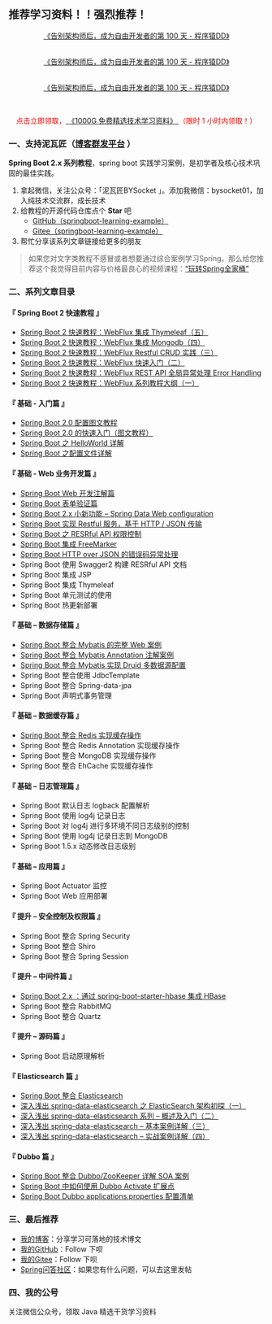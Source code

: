 ## 推荐学习资料！！强烈推荐！

<div style="text-align: center;margin: 10px;">
	<a  href="https://mp.weixin.qq.com/s?__biz=MzAxODcyNjEzNQ==&mid=100014539&idx=1&sn=16e0a5dd6abc223a8b72e557e58a0594&chksm=1bd354532ca4dd450447b3e0ecbd3ff2598af225b62fb1f02b360b860778154c5ffdd3e6d341#rd" target="_blank">《告别架构师后，成为自由开发者的第 100 天 - 程序猿DD》

</a><br/>
<a  href="https://mp.weixin.qq.com/s?__biz=MzAxODcyNjEzNQ==&mid=100014539&idx=1&sn=16e0a5dd6abc223a8b72e557e58a0594&chksm=1bd354532ca4dd450447b3e0ecbd3ff2598af225b62fb1f02b360b860778154c5ffdd3e6d341#rd" target="_blank">《告别架构师后，成为自由开发者的第 100 天 - 程序猿DD》

</a><br/>
<a  href="https://mp.weixin.qq.com/s?__biz=MzAxODcyNjEzNQ==&mid=100014539&idx=1&sn=16e0a5dd6abc223a8b72e557e58a0594&chksm=1bd354532ca4dd450447b3e0ecbd3ff2598af225b62fb1f02b360b860778154c5ffdd3e6d341#rd" target="_blank">《告别架构师后，成为自由开发者的第 100 天 - 程序猿DD》

</a><br/>
</div>

<div style="text-align: center;margin: 10px;color:red">
    点击立即领取，<a  href="https://mp.weixin.qq.com/s/9pzPLI8MHQThWauHUKos6A" target="_blank">
《1000G 免费精选技术学习资料》
</a>（限时 1 小时内领取！）<br/>
</div>


### 一、支持泥瓦匠（[博客群发平台](https://openwrite.cn) ）

**Spring Boot 2.x 系列教程**，spring boot 实践学习案例，是初学者及核心技术巩固的最佳实践。


1. 拿起微信，关注公众号：「泥瓦匠BYSocket 」。添加我微信：bysocket01，加入纯技术交流群，成长技术
2. 给教程的开源代码仓库点个 **Star** 吧
	- [GitHub（springboot-learning-example）](https://github.com/JeffLi1993/springboot-learning-example "GitHub（springboot-learning-example）")
	- [Gitee（springboot-learning-example）](https://gitee.com/jeff1993/springboot-learning-example "Gitee（springboot-learning-example）")
3. 帮忙分享该系列文章链接给更多的朋友

> 如果您对文字类教程不感冒或者想要通过综合案例学习Spring，那么给您推荐这个我觉得目前内容与价格最良心的视频课程：[“玩转Spring全家桶”](https://time.geekbang.org/course/intro/156?code=zqaEuXYpWbKaPeBaJc8GVoYCUHvoGhTlQQ7QZYoWWdI%3D&utm_term=zeusDUJ0V&utm_source=website&utm_medium=bysocket "“玩转Spring全家桶”")

### 二、系列文章目录

#### 『 Spring Boot 2 快速教程 』
- [Spring Boot 2 快速教程：WebFlux 集成 Thymeleaf（五）](https://www.bysocket.com/springboot/2358.html)
- [Spring Boot 2 快速教程：WebFlux 集成 Mongodb（四）](https://www.bysocket.com/springboot/2342.html)
- [Spring Boot 2 快速教程：WebFlux Restful CRUD 实践（三）](https://www.bysocket.com/technique/2328.html)
- [Spring Boot 2 快速教程：WebFlux 快速入门（二）](https://www.bysocket.com/technique/2306.html)
- [Spring Boot 2 快速教程：WebFlux REST API 全局异常处理 Error Handling](https://www.bysocket.com/technique/2272.html)
- [Spring Boot 2 快速教程：WebFlux 系列教程大纲（一）](https://www.bysocket.com/technique/2290.html)

#### 『 基础 - 入门篇 』
- [Spring Boot 2.0 配置图文教程](https://www.bysocket.com/technique/2135.html)
- [Spring Boot 2.0 的快速入门（图文教程）](https://www.bysocket.com/technique/2119.html)
- [Spring Boot 之 HelloWorld 详解](http://www.bysocket.com/?p=1124)
-  [Spring Boot 之配置文件详解](http://www.bysocket.com/?p=1786)

#### 『 基础 - Web 业务开发篇 』
- [Spring Boot Web 开发注解篇](http://www.bysocket.com/?p=1929)
- [Spring Boot 表单验证篇](http://www.bysocket.com/?p=1942)
- [Spring Boot 2.x 小新功能 – Spring Data Web configuration](http://www.bysocket.com/?p=1950)
- [Spring Boot 实现 Restful 服务，基于 HTTP / JSON 传输](http://www.bysocket.com/?p=1627)
- [Spring Boot 之 RESRful API 权限控制](http://www.bysocket.com/?p=1080)
- [Spring Boot 集成 FreeMarker](http://www.bysocket.com/?p=1666)
- [Spring Boot HTTP over JSON 的错误码异常处理](http://www.bysocket.com/?p=1692)
- Spring Boot 使用 Swagger2 构建 RESRful API 文档
- Spring Boot 集成 JSP
- Spring Boot 集成 Thymeleaf
- Spring Boot 单元测试的使用
- Spring Boot 热更新部署

#### 『 基础 – 数据存储篇 』
- [Spring Boot 整合 Mybatis 的完整 Web 案例](http://www.bysocket.com/?p=1610)
- [Spring Boot 整合 Mybatis Annotation 注解案例](http://www.bysocket.com/?p=1811)
- [Spring Boot 整合 Mybatis 实现 Druid 多数据源配置](http://www.bysocket.com/?p=1712)
- Spring Boot 整合使用 JdbcTemplate
- Spring Boot 整合 Spring-data-jpa
- Spring Boot 声明式事务管理

#### 『 基础 – 数据缓存篇 』
- [Spring Boot 整合 Redis 实现缓存操作](http://www.bysocket.com/?p=1756)
- Spring Boot 整合 Redis Annotation 实现缓存操作
- Spring Boot 整合 MongoDB 实现缓存操作
- Spring Boot 整合 EhCache 实现缓存操作

#### 『 基础 – 日志管理篇 』
- Spring Boot 默认日志 logback 配置解析
- Spring Boot 使用 log4j 记录日志
- Spring Boot 对 log4j 进行多环境不同日志级别的控制
- Spring Boot 使用 log4j 记录日志到 MongoDB
- Spring Boot 1.5.x 动态修改日志级别
 
#### 『 基础 – 应用篇 』
- Spring Boot Actuator 监控
- Spring Boot Web 应用部署
 
#### 『 提升 – 安全控制及权限篇 』
- Spring Boot 整合 Spring Security
- Spring Boot 整合 Shiro
- Spring Boot 整合 Spring Session
 
#### 『 提升 – 中间件篇 』
- [Spring Boot 2.x ：通过 spring-boot-starter-hbase 集成 HBase](https://www.bysocket.com/technique/2162.html)
- Spring Boot 整合 RabbitMQ
- Spring Boot 整合 Quartz

#### 『 提升 – 源码篇 』
- Spring Boot 启动原理解析
 
#### 『 Elasticsearch 篇 』
- [Spring Boot 整合 Elasticsearch](http://www.bysocket.com/?p=1829)
- [深入浅出 spring-data-elasticsearch 之 ElasticSearch 架构初探（一）](http://www.bysocket.com/?p=1889)
- [深入浅出 spring-data-elasticsearch 系列 – 概述及入门（二）](http://www.bysocket.com/?p=1894)
- [深入浅出 spring-data-elasticsearch – 基本案例详解（三）](http://www.bysocket.com/?p=1899)
- [深入浅出 spring-data-elasticsearch – 实战案例详解（四）](http://www.bysocket.com/?p=1902)

#### 『 Dubbo 篇 』
-  [Spring Boot 整合 Dubbo/ZooKeeper 详解 SOA 案例](http://www.bysocket.com/?p=1681)
-  [Spring Boot 中如何使用 Dubbo Activate 扩展点](http://www.bysocket.com/?p=1782)
-  [Spring Boot Dubbo applications.properties 配置清单](http://www.bysocket.com/?p=1805)

### 三、最后推荐

- [我的博客](http://www.bysocket.com "我的博客")：分享学习可落地的技术博文
- [我的GitHub](https://github.com/JeffLi1993 "我的GitHub")：Follow 下呗
- [我的Gitee](https://gitee.com/jeff1993 "我的Gitee")：Follow 下呗
- [Spring问答社区](http://www.spring4all.com/ "Spring问答社区")：如果您有什么问题，可以去这里发帖

### 四、我的公号
关注微信公众号，领取 Java 精选干货学习资料

